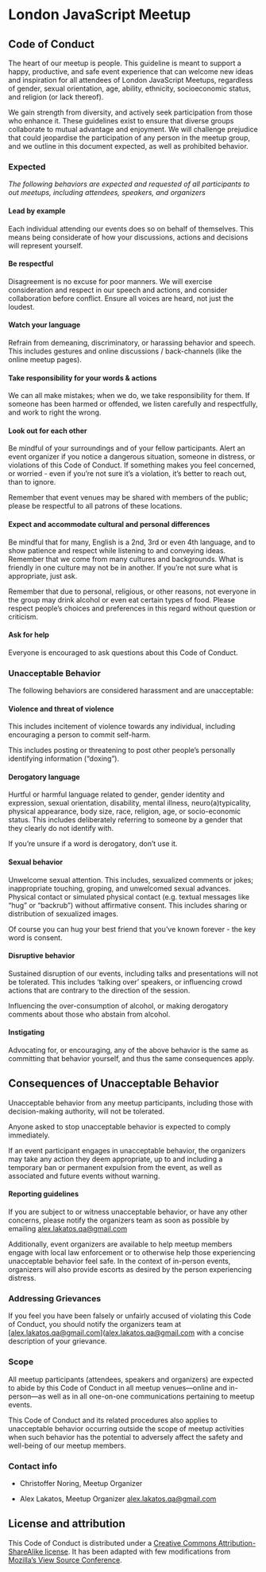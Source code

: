 # London JavaScript Meetup
## Code of Conduct

The heart of our meetup is people.  This guideline is meant to support a happy, productive, and safe event experience that can welcome new ideas and inspiration  for all attendees of London JavaScript Meetups, regardless of gender, sexual orientation, age, ability, ethnicity, socioeconomic status, and religion (or lack thereof).

We gain strength from diversity, and actively seek participation from those who enhance it. These guidelines exist to ensure that diverse groups collaborate to mutual advantage and enjoyment. We will challenge prejudice that could jeopardise the participation of any person in the meetup group, and we outline in this document expected, as well as prohibited behavior.

### Expected

*The following behaviors are expected and requested of all participants to out meetups, including attendees, speakers, and organizers*

#### Lead by example

Each individual attending our events  does so on behalf of themselves. This means being considerate of  how your discussions, actions and decisions will represent yourself.

#### Be respectful

Disagreement is no excuse for poor manners. We will exercise consideration and respect in our speech and actions, and consider collaboration before conflict.  Ensure all voices are heard, not just the loudest.

#### Watch your language

Refrain from demeaning, discriminatory, or harassing behavior and speech. This includes gestures and online discussions / back-channels (like the online meetup pages).

#### Take responsibility for your words & actions

We can all make mistakes; when we do, we take responsibility for them.  If someone has been harmed or offended, we listen carefully and respectfully, and work to right the wrong.

#### Look out for each other

Be mindful of your surroundings and of your fellow participants. Alert an event organizer if you notice a dangerous situation, someone in distress, or violations of this Code of Conduct. If something makes you feel concerned, or worried - even if you’re not sure it’s a violation, it’s better to reach out, than to ignore.

Remember that event venues may be shared with members of the public; please be respectful to all patrons of these locations.

#### Expect and accommodate cultural and personal differences

Be mindful that for many, English is a 2nd, 3rd or even 4th language, and to show patience and respect while listening to and conveying ideas. Remember that we come from many cultures and backgrounds. What is friendly in one culture may not be in another. If you’re not sure what is appropriate, just ask.

Remember that due to personal, religious, or other reasons, not everyone in the group may drink alcohol or even eat certain types of food. Please respect people’s choices and preferences in this regard without question or criticism.

#### Ask for help

Everyone is encouraged to ask questions about this Code of Conduct.

### Unacceptable Behavior

The following behaviors are considered harassment and are unacceptable:

#### Violence and threat of violence

This includes incitement of violence towards any individual, including encouraging a person to commit self-harm.  

This includes posting or threatening to post other people’s personally identifying information (“doxing”).

#### Derogatory language

Hurtful or harmful language related to gender, gender identity and expression, sexual orientation, disability, mental illness, neuro(a)typicality, physical appearance, body size, race, religion, age, or socio-economic status. This includes deliberately referring to someone by a gender that they clearly do not identify with.

If you’re unsure if a word is derogatory, don’t use it.

#### Sexual behavior

Unwelcome sexual attention. This includes, sexualized comments or jokes; inappropriate touching, groping, and unwelcomed sexual advances.
Physical contact or simulated physical contact (e.g. textual messages like “hug” or “backrub”) without affirmative consent. This includes sharing or distribution of sexualized images.

Of course you can hug your best friend that you’ve known forever - the key word is consent.  

#### Disruptive behavior

Sustained disruption of our events, including talks and presentations will not be tolerated.  This includes ‘talking over’ speakers, or influencing crowd actions that are contrary to the direction of the session.

Influencing the over-consumption of alcohol, or making derogatory comments about those who abstain from alcohol.

#### Instigating

Advocating for, or encouraging, any of the above behavior is the same as committing that behavior yourself, and thus the same consequences apply.

## Consequences of Unacceptable Behavior

Unacceptable behavior from any meetup participants, including those with decision-making authority, will not be tolerated.

Anyone asked to stop unacceptable behavior is expected to comply immediately.

If an event participant engages in unacceptable behavior, the organizers may take any action they deem appropriate, up to and including a temporary ban or permanent expulsion from the event, as well as associated and future events without warning.

#### Reporting guidelines

If you are subject to or witness unacceptable behavior, or have any other concerns, please notify the organizers team as soon as possible by emailing [alex.lakatos.qa@gmail.com]([alex.lakatos.qa@gmail.com](alex.lakatos.qa@gmail.com))

Additionally, event organizers are available to help meetup members engage with local law enforcement or to otherwise help those experiencing unacceptable behavior feel safe. In the context of in-person events, organizers will also provide escorts as desired by the person experiencing distress.

### Addressing Grievances

If you feel you have been falsely or unfairly accused of violating this Code of Conduct, you should notify the organizers team at [alex.lakatos.qa@gmail.com]([alex.lakatos.qa@gmail.com](alex.lakatos.qa@gmail.com) with a concise description of your grievance.

### Scope

All meetup participants (attendees, speakers and organizers) are expected to abide by this Code of Conduct in all meetup venues—online and in-person—as well as in all one-on-one communications pertaining to meetup events.

This Code of Conduct and its related procedures also applies to unacceptable behavior occurring outside the scope of meetup activities when such behavior has the potential to adversely affect the safety and well-being of our meetup members.

### Contact info

* Christoffer Noring, Meetup Organizer

* Alex Lakatos, Meetup Organizer [alex.lakatos.qa@gmail.com](alex.lakatos.qa@gmail.com)



## License and attribution

This Code of Conduct is distributed under a [Creative Commons Attribution-ShareAlike license](http://creativecommons.org/licenses/by-sa/3.0/).
It has been adapted with few modifications from [Mozilla’s View Source Conference](https://viewsourceconf.org/code-of-conduct/).
